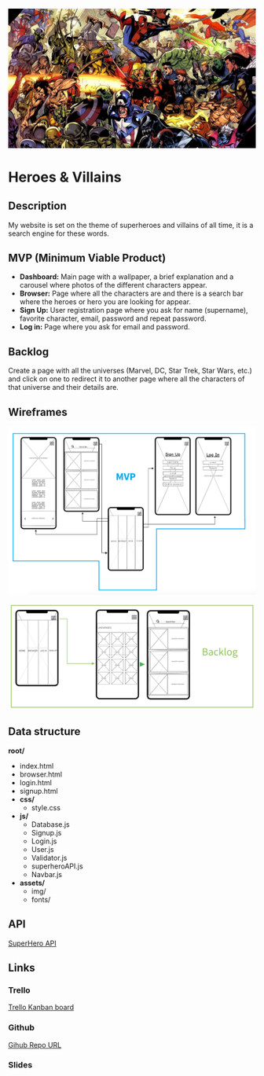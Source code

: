 ![wallpaper heroes](https://github.com/Jorditm/ProjectM1-superheroes/blob/master/assets/img/wallpaper%20heroes.jpg)

# Heroes & Villains

## Description

My website is set on the theme of superheroes and villains of all time, it is a search engine for these words.

## MVP (Minimum Viable Product)

- __Dashboard:__ Main page with a wallpaper, a brief explanation and a carousel where photos of the different characters appear.
- __Browser:__ Page where all the characters are and there is a search bar where the heroes or hero you are looking for appear.
- __Sign Up:__ User registration page where you ask for name (supername), favorite character, email, password and repeat password.
- __Log in:__ Page where you ask for email and password.

## Backlog

Create a page with all the universes (Marvel, DC, Star Trek, Star Wars, etc.) and click on one to redirect it to another page where all the characters of that universe and their details are.

## Wireframes

![MVP](https://github.com/Jorditm/ProjectM1-superheroes/blob/master/assets/img/MVP.png)

![Backlog](https://github.com/Jorditm/ProjectM1-superheroes/blob/master/assets/img/Backlog.png)

## Data structure

**root/**

- index.html
- browser.html
- login.html
- signup.html
- **css/**
  - style.css
- **js/**
  - Database.js
  - Signup.js
  - Login.js
  - User.js
  - Validator.js
  - superheroAPI.js
  - Navbar.js
- **assets/**
  - img/
  - fonts/

## API

[SuperHero API](https://superheroapi.com/index.html)

## Links

### Trello

[Trello Kanban board](https://trello.com/b/m7Rh5X8Q)

### Github

[Gihub Repo URL](https://github.com/Jorditm/ProjectM1-superheroes)

### Slides

